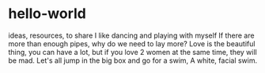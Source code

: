 # hello-world
ideas, resources, to share
I like dancing and playing with myself
If there are more than enough pipes, why do we need to lay more?
Love is the beautiful thing, you can have a lot, but if you love 2 women at the same time, they will be mad.
Let's all jump in the big box and go for a swim, A white, facial swim.
